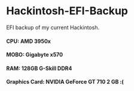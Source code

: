 # Hackintosh-EFI-Backup

EFI backup of my current Hackintosh.

<h4> CPU: AMD 3950x </h4> 
<h4> MOBO: Gigabyte x570 </h4> 
<h4> RAM: 128GB G-Skill DDR4 </h4> 
<h4> Graphics Card: NVIDIA GeForce GT 710 2 GB :( </h4> 
